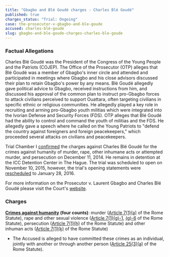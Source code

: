 ```yaml
---
title: "Gbagbo and Blé Goudé charges - Charles Blé Goudé"
published: true
charges_status: "Trial: Ongoing"
case: the-prosecutor-v-gbagbo-and-ble-goude
accused: charles-blé-goudé
slug: gbagbo-and-ble-goude-charges-charles-ble-goude
---
```


### Factual Allegations

Charles Blé Goudé was the President of the Congress of the Young People and the Patriots (COJEP). The Office of the Prosecutor (OTP) alleges that Blé Goudé was a member of Gbagbo's inner circle and attended and participated in meetings where Gbagbo and his close advisors discussed their plan to retain Gbagbo's power by any means. Blé Goudé allegedly gave political advice to Gbagbo, received instructions from him, and discussed his approval of the common plan to instruct pro-Gbagbo forces to attack civilians perceived to support Ouattara, often targeting civilians in specific ethnic or religious communities. He allegedly played a key role in recruiting and arming pro-Gbagbo youth militias which were integrated into the Ivorian Defense and Security Forces (FDS). OTP alleges that Blé Goudé had the ability to control and command the youth of militias and the FDS. He allegedly gave a speech where he called on the Young Patriots to "defend the country against foreigners and foreign peacekeepers," which proceeded several attacks on civilians and peacekeepers.

Trial Chamber I [confirmed](http://www.icc-cpi.int/iccdocs/doc/doc1879935.pdf) the charges against Charles Blé Goudé for the crimes against humanity of murder, rape, other inhumane acts or attempted murder, and persecution on December 11, 2014. He remains in detention at the ICC Detention Center in The Hague. The trial was scheduled to open on November 10, 2015, however, the trial's opening statements were [rescheduled](https://www.icc-cpi.int/iccdocs/doc/doc2130650.pdf) to January 28, 2016.

For more information on the Prosecutor v. Laurent Gbagbo and Charles Blé Goudé please visit the Court's [website](http://www.icc-cpi.int/en_menus/icc/situations%20and%20cases/situations/icc0211/related%20cases/ICC-0211-0211/Pages/default.aspx).

### Charges

**[Crimes against humanity](http://www.casematrixnetwork.org/case-m/klamberg-commentary/rome-statute/#c1171) (four counts)**: murder ([Article 7(1)(a)](http://www.casematrixnetwork.org/cmn-knowledge-hub/klamberg-commentary/elements-of-crime/#c2286) of the Rome Statute), rape and other sexual violence ([Article 7(1)(g)-1](http://www.casematrixnetwork.org/cmn-knowledge-hub/klamberg-commentary/elements-of-crime/#c2292), [(g)-6](http://www.casematrixnetwork.org/cmn-knowledge-hub/klamberg-commentary/elements-of-crime/#c2297) of the Rome Statute), persecution ([Article 7(1)(h)](http://www.casematrixnetwork.org/cmn-knowledge-hub/klamberg-commentary/elements-of-crime/#c2298) of the Rome Statute) and other inhuman acts ([Article 7(1)(k)](http://www.casematrixnetwork.org/cmn-knowledge-hub/klamberg-commentary/elements-of-crime/#c2301) of the Rome Statute)

*   The Accused is alleged to have committed these crimes as an individual, jointly with another or through another person ([Article 25(3)(a)](http://www.casematrixnetwork.org/case-m/klamberg-commentary/rome-statute/#c1198) of the Rome Statute).

